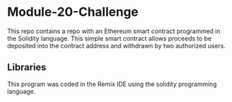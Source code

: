# Module-20-Challenge
This repo contains a repo with an Ethereum smart contract programmed in the Solidity language. This simple smart contract allows proceeds to be deposited into the contract address and withdrawn by two authorized users.

## Libraries
This program was coded in the Remix IDE using the solidity programming language.